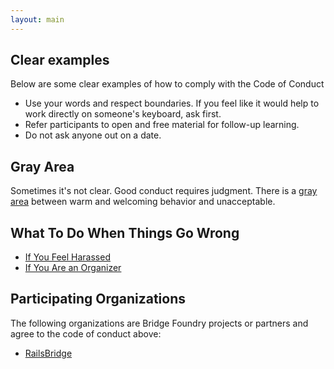 ```yaml
---
layout: main
---
```


## Clear examples
Below are some clear examples of how to comply with the Code of Conduct
* Use your words and respect boundaries. If you feel like it would help to work directly on someone's keyboard, ask first. 
* Refer participants to open and free material for follow-up learning.   
* Do not ask anyone out on a date. 

## Gray Area
Sometimes it's not clear.  Good conduct requires judgment. There is a [gray area](gray-area.html) between warm and welcoming behavior and unacceptable.

## What To Do When Things Go Wrong

* [If You Feel Harassed](participant-response.html)
* [If You Are an Organizer](organizer-response.html)


## Participating Organizations

The following organizations are Bridge Foundry projects or partners and agree to the code of conduct above:

* [RailsBridge](http://railsbridge.org)

